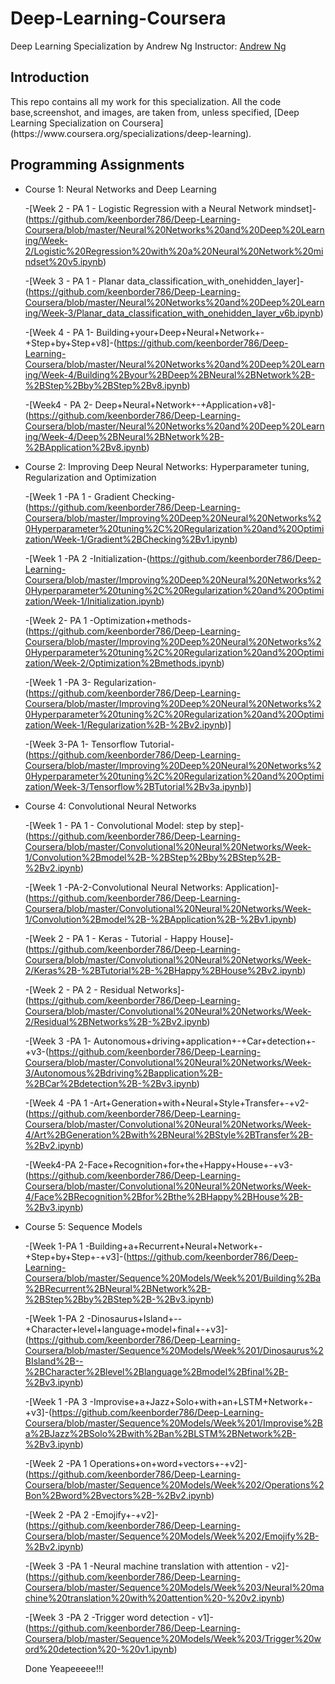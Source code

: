 # Deep-Learning-Coursera
Deep Learning Specialization by Andrew Ng
Instructor: [Andrew Ng](http://www.andrewng.org/)

## Introduction

<p>This repo contains all my work for this specialization.
All the code base,screenshot, and images, are taken from, 
unless specified, [Deep Learning Specialization on Coursera](https://www.coursera.org/specializations/deep-learning).</p>


## Programming Assignments

- Course 1: Neural Networks and Deep Learning

   -[Week 2 - PA 1 - Logistic Regression with a Neural Network mindset]-(https://github.com/keenborder786/Deep-Learning-Coursera/blob/master/Neural%20Networks%20and%20Deep%20Learning/Week-2/Logistic%20Regression%20with%20a%20Neural%20Network%20mindset%20v5.ipynb)
  
   -[Week 3 - PA 1 - Planar data_classification_with_onehidden_layer]-(https://github.com/keenborder786/Deep-Learning-Coursera/blob/master/Neural%20Networks%20and%20Deep%20Learning/Week-3/Planar_data_classification_with_onehidden_layer_v6b.ipynb)
  
   -[Week 4 - PA 1- Building+your+Deep+Neural+Network+-+Step+by+Step+v8]-(https://github.com/keenborder786/Deep-Learning-Coursera/blob/master/Neural%20Networks%20and%20Deep%20Learning/Week-4/Building%2Byour%2BDeep%2BNeural%2BNetwork%2B-%2BStep%2Bby%2BStep%2Bv8.ipynb)
  
   -[Week4 - PA 2- Deep+Neural+Network+-+Application+v8]-(https://github.com/keenborder786/Deep-Learning-Coursera/blob/master/Neural%20Networks%20and%20Deep%20Learning/Week-4/Deep%2BNeural%2BNetwork%2B-%2BApplication%2Bv8.ipynb)
   
   
- Course 2: Improving Deep Neural Networks: Hyperparameter tuning, Regularization and Optimization
   
   -[Week 1 -PA 1 - Gradient Checking-(https://github.com/keenborder786/Deep-Learning-Coursera/blob/master/Improving%20Deep%20Neural%20Networks%20Hyperparameter%20tuning%2C%20Regularization%20and%20Optimization/Week-1/Gradient%2BChecking%2Bv1.ipynb)
   
   -[Week 1 -PA 2 -Initialization-(https://github.com/keenborder786/Deep-Learning-Coursera/blob/master/Improving%20Deep%20Neural%20Networks%20Hyperparameter%20tuning%2C%20Regularization%20and%20Optimization/Week-1/Initialization.ipynb)
   
   -[Week 2- PA 1 -Optimization+methods-(https://github.com/keenborder786/Deep-Learning-Coursera/blob/master/Improving%20Deep%20Neural%20Networks%20Hyperparameter%20tuning%2C%20Regularization%20and%20Optimization/Week-2/Optimization%2Bmethods.ipynb)
   
   -[Week 1 -PA 3- Regularization-(https://github.com/keenborder786/Deep-Learning-Coursera/blob/master/Improving%20Deep%20Neural%20Networks%20Hyperparameter%20tuning%2C%20Regularization%20and%20Optimization/Week-1/Regularization%2B-%2Bv2.ipynb)]
   
   -[Week 3-PA 1- Tensorflow Tutorial-(https://github.com/keenborder786/Deep-Learning-Coursera/blob/master/Improving%20Deep%20Neural%20Networks%20Hyperparameter%20tuning%2C%20Regularization%20and%20Optimization/Week-3/Tensorflow%2BTutorial%2Bv3a.ipynb)]
   
   
 -   Course 4: Convolutional Neural Networks

      -[Week 1 - PA 1 - Convolutional Model: step by step]-(https://github.com/keenborder786/Deep-Learning-Coursera/blob/master/Convolutional%20Neural%20Networks/Week-1/Convolution%2Bmodel%2B-%2BStep%2Bby%2BStep%2B-%2Bv2.ipynb)
      
      -[Week 1 -PA-2-Convolutional Neural Networks: Application]-(https://github.com/keenborder786/Deep-Learning-Coursera/blob/master/Convolutional%20Neural%20Networks/Week-1/Convolution%2Bmodel%2B-%2BApplication%2B-%2Bv1.ipynb)
      
      -[Week 2 - PA 1 - Keras - Tutorial - Happy House]-(https://github.com/keenborder786/Deep-Learning-Coursera/blob/master/Convolutional%20Neural%20Networks/Week-2/Keras%2B-%2BTutorial%2B-%2BHappy%2BHouse%2Bv2.ipynb)
       
      -[Week 2 - PA 2 - Residual Networks]-(https://github.com/keenborder786/Deep-Learning-Coursera/blob/master/Convolutional%20Neural%20Networks/Week-2/Residual%2BNetworks%2B-%2Bv2.ipynb)
      
      -[Week 3 -PA 1- Autonomous+driving+application+-+Car+detection+-+v3-(https://github.com/keenborder786/Deep-Learning-Coursera/blob/master/Convolutional%20Neural%20Networks/Week-3/Autonomous%2Bdriving%2Bapplication%2B-%2BCar%2Bdetection%2B-%2Bv3.ipynb)
      
      -[Week 4 -PA 1 -Art+Generation+with+Neural+Style+Transfer+-+v2-(https://github.com/keenborder786/Deep-Learning-Coursera/blob/master/Convolutional%20Neural%20Networks/Week-4/Art%2BGeneration%2Bwith%2BNeural%2BStyle%2BTransfer%2B-%2Bv2.ipynb)
      
      -[Week4-PA 2-Face+Recognition+for+the+Happy+House+-+v3-(https://github.com/keenborder786/Deep-Learning-Coursera/blob/master/Convolutional%20Neural%20Networks/Week-4/Face%2BRecognition%2Bfor%2Bthe%2BHappy%2BHouse%2B-%2Bv3.ipynb)
      
  -  Course 5: Sequence Models 
         
      -[Week 1-PA 1 -Building+a+Recurrent+Neural+Network+-+Step+by+Step+-+v3]-(https://github.com/keenborder786/Deep-Learning-Coursera/blob/master/Sequence%20Models/Week%201/Building%2Ba%2BRecurrent%2BNeural%2BNetwork%2B-%2BStep%2Bby%2BStep%2B-%2Bv3.ipynb)
         
      -[Week 1-PA 2 -Dinosaurus+Island+--+Character+level+language+model+final+-+v3]-(https://github.com/keenborder786/Deep-Learning-Coursera/blob/master/Sequence%20Models/Week%201/Dinosaurus%2BIsland%2B--%2BCharacter%2Blevel%2Blanguage%2Bmodel%2Bfinal%2B-%2Bv3.ipynb)
         
      -[Week 1 -PA 3 -Improvise+a+Jazz+Solo+with+an+LSTM+Network+-+v3]-(https://github.com/keenborder786/Deep-Learning-Coursera/blob/master/Sequence%20Models/Week%201/Improvise%2Ba%2BJazz%2BSolo%2Bwith%2Ban%2BLSTM%2BNetwork%2B-%2Bv3.ipynb)
      
      -[Week 2 -PA 1 Operations+on+word+vectors+-+v2]-(https://github.com/keenborder786/Deep-Learning-Coursera/blob/master/Sequence%20Models/Week%202/Operations%2Bon%2Bword%2Bvectors%2B-%2Bv2.ipynb)
      
      -[Week 2 -PA 2 -Emojify+-+v2]-(https://github.com/keenborder786/Deep-Learning-Coursera/blob/master/Sequence%20Models/Week%202/Emojify%2B-%2Bv2.ipynb)
      
      -[Week 3 -PA 1 -Neural machine translation with attention - v2]-(https://github.com/keenborder786/Deep-Learning-Coursera/blob/master/Sequence%20Models/Week%203/Neural%20machine%20translation%20with%20attention%20-%20v2.ipynb)
      
      -[Week 3 -PA 2 -Trigger word detection - v1]-(https://github.com/keenborder786/Deep-Learning-Coursera/blob/master/Sequence%20Models/Week%203/Trigger%20word%20detection%20-%20v1.ipynb)
      
      
       Done Yeapeeeee!!!
         
   
